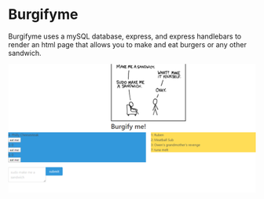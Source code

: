# Burgifyme

Burgifyme uses a mySQL database, express, and express handlebars to render an html page that allows you to
make and eat burgers or any other sandwich.

![Example Image](https://github.com/Ivyparade/Burgifyme/blob/master/screenshot/bugifymeimage.PNG "")

